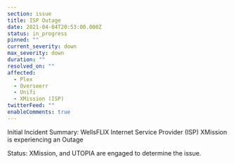 ```yaml
---
section: issue
title: ISP Outage
date: 2021-04-04T20:53:00.000Z
status: in_progress
pinned: ""
current_severity: down
max_severity: down
duration: ""
resolved_on: ""
affected:
  - Plex
  - Overseerr
  - Unifi
  - XMission (ISP)
twitterFeed: ""
enableComments: true
---
```

Initial Incident Summary: WellsFLIX Internet Service Provider (ISP) XMission is experiencing an Outage



Status: XMission, and UTOPIA are engaged to determine the issue.